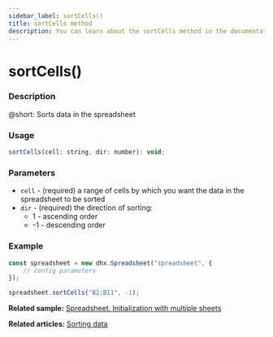 ```yaml
---
sidebar_label: sortCells()
title: sortCells method
description: You can learn about the sortCells method in the documentation of the DHTMLX JavaScript Spreadsheet library. Browse developer guides and API reference, try out code examples and live demos, and download a free 30-day evaluation version of DHTMLX Spreadsheet.
---
```


# sortCells()

### Description

@short: Sorts data in the spreadsheet

### Usage

~~~jsx
sortCells(cell: string, dir: number): void;
~~~

### Parameters

- `cell` -  (required) a range of cells by which you want the data in the spreadsheet to be sorted
- `dir` - (required) the direction of sorting: 
    - 1 - ascending order
    - -1 - descending order

### Example

~~~jsx {5}
const spreadsheet = new dhx.Spreadsheet("spreadsheet", {
    // config parameters
});

spreadsheet.sortCells("B2:B11", -1);
~~~

**Related sample:** [Spreadsheet. Initialization with multiple sheets](https://snippet.dhtmlx.com/ihtkdcoc)

**Related articles:** [Sorting data](working_with_ssheet.md#sorting-data)